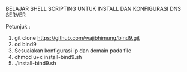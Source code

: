 BELAJAR SHELL SCRIPTING UNTUK INSTALL DAN KONFIGURASI DNS SERVER 


Petunjuk :
1. git clone https://github.com/wajibhimung/bind9.git
2. cd bind9
3. Sesuaiakan konfigurasi ip dan domain pada file
4. chmod u+x install-bind9.sh
5. ./install-bind9.sh